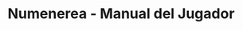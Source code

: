---
collection: rolLudoteca
title: 'Numenerea - Manual del Jugador'
image: index.jpeg
editorial: 'HT Publishers'
editorial_ref:
isbn: '978-84-15763-31-4'
type: 'Guía'
web: https://www.holocubierta.com/market/marketview/rpggames/num-gdj-99-121-132-detail
format: 'Libro tapa blanda'
system: 'Numernerea'
created_at: '2021-01-03T15:58:52+00:00'
---